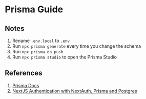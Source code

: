 # Prisma Guide

## Notes

1. Rename `.env.local` to `.env`
2. Run `npx prisma generate` every time you change the schema
3. Run `npx prisma db push`
4. Run `npx prisma studio` to open the Prisma Studio

## References

1. [Prisma Docs](https://www.prisma.io/docs/)
2. [NextJS Authentication with NextAuth, Prisma and Postgres](https://medium.com/@rabin.nyaundi254/nextjs-authentication-with-nextauth-prisma-an-postgres-7d55b14e68ad)
